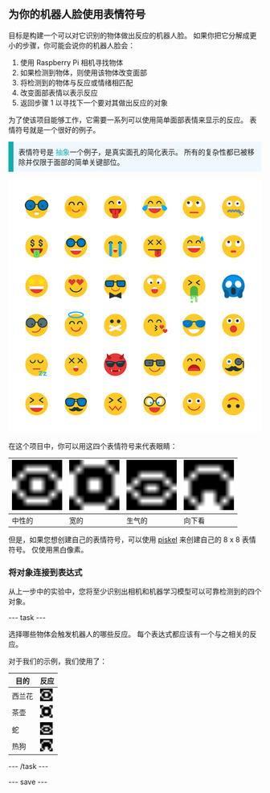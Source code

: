 ## 为你的机器人脸使用表情符号

目标是构建一个可以对它识别的物体做出反应的机器人脸。 如果你把它分解成更小的步骤，你可能会说你的机器人脸会：

1. 使用 Raspberry Pi 相机寻找物体
2. 如果检测到物体，则使用该物体改变面部
3. 将检测到的物体与反应或情绪相匹配
4. 改变面部表情以表示反应
5. 返回步骤 1 以寻找下一个要对其做出反应的对象

为了使该项目能够工作，它需要一系列可以使用简单面部表情来显示的反应。 表情符号就是一个很好的例子。

<p style="border-left: solid; border-width:10px; border-color: #0faeb0; background-color: aliceblue; padding: 10px;">表情符号是 <span style="color: #0faeb0">抽象</span>一个例子，是真实面孔的简化表示。 所有的复杂性都已被移除并仅限于面部的简单关键部位。</p>

![一系列表情符号。](images/emojis.png)

在这个项目中，你可以用这四个表情符号来代表眼睛：

| <img src="resources/neutral.png" alt="中性面孔的 8 x 8 像素艺术" width="100" /> | <img src="resources/wide.png" alt="8 x 8 像素的大眼睛艺术" width="100" /> | <img src="resources/angry.png" alt="一张愤怒的脸的 8 x 8 像素艺术" width="100" /> | <img src="resources/look_down.png" alt="8 x 8 像素的俯视图" width="100" /> |
| --------------------------------------------------------------------------------------- | ---------------------------------------------------------------------------------- | --------------------------------------------------------------------------------------- | ------------------------------------------------------------------------------------- |
| 中性的                                                                                     | 宽的                                                                                 | 生气的                                                                                     | 向下看                                                                                   |



但是，如果您想创建自己的表情符号，可以使用 [piskel](https://www.piskelapp.com) 来创建自己的 8 x 8 表情符号。 仅使用黑白像素。


### 将对象连接到表达式

从上一步中的实验中，您将至少识别出相机和机器学习模型可以可靠检测到的四个对象。

--- task ---

选择哪些物体会触发机器人的哪些反应。 每个表达式都应该有一个与之相关的反应。

对于我们的示例，我们使用了：

| 目的  | 反应                                                                                     |
| --- | -------------------------------------------------------------------------------------- |
| 西兰花 | <img src="resources/neutral.png" alt="中性面孔的 8 x 8 像素艺术" width="25" /> |
| 茶壶  | <img src="resources/wide.png" alt="8 x 8 像素的大眼睛艺术" width="25" />      |
| 蛇   | <img src="resources/angry.png" alt="一张愤怒的脸的 8 x 8 像素艺术" width="25" /> |
| 热狗  | <img src="resources/look_down.png" alt="8 x 8 像素的俯视图" width="25" />   |

--- /task ---

--- save ---
